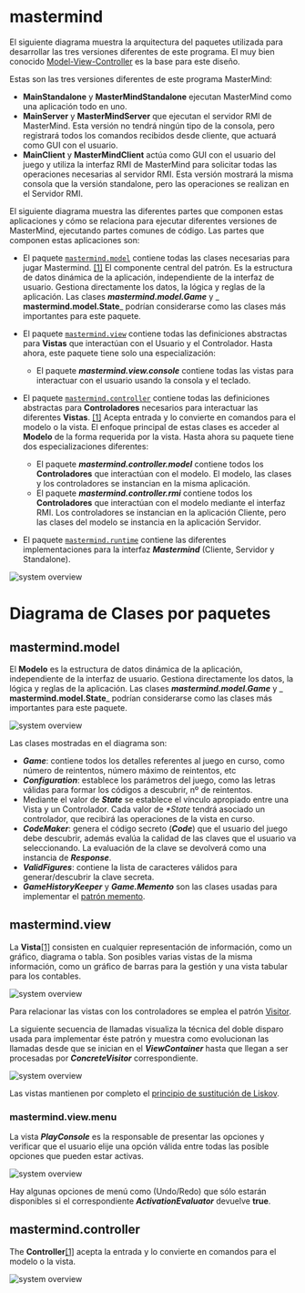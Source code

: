 # mastermind

El siguiente diagrama muestra la arquitectura del paquetes utilizada para desarrollar las tres versiones diferentes de este programa. El
muy bien conocido [Model-View-Controller](https://en.wikipedia.org/wiki/Model%E2%80%93view%E2%80%93controller) es la
base para este diseño.

Estas son las tres versiones diferentes de este programa MasterMind:
* **MainStandalone** y **MasterMindStandalone** ejecutan MasterMind como una aplicación todo en uno.
* **MainServer** y **MasterMindServer** que ejecutan el servidor RMI de MasterMind. Esta versión no tendrá ningún tipo 
  de la consola, pero registrará todos los comandos recibidos desde cliente, que actuará como GUI con el usuario.
* **MainClient** y **MasterMindClient** actúa como GUI con el usuario del juego y utiliza la interfaz RMI de MasterMind 
  para solicitar todas las operaciones necesarias al servidor RMI. Esta versión mostrará la misma consola que la versión 
  standalone, pero las operaciones se realizan en el Servidor RMI.

El siguiente diagrama muestra las diferentes partes que componen estas aplicaciones y cómo se relaciona para ejecutar 
diferentes versiones de MasterMind, ejecutando partes comunes de código. Las partes que componen estas aplicaciones son:

* El paquete [`mastermind.model`](#mastermindmodel) contiene todas las clases necesarias para jugar Mastermind. [[1]](https://en.wikipedia.org/wiki/Model%E2%80%93view%E2%80%93controller)
  El componente central del patrón. Es la estructura de datos dinámica de la aplicación, independiente de la interfaz 
  de usuario. Gestiona directamente los datos, la lógica y reglas de la aplicación. Las clases _**mastermind.model.Game**_
  y _ **mastermind.model.State**_ podrían considerarse como las clases más importantes para este paquete.

* El paquete [`mastermind.view`](#mastermindview) contiene todas las definiciones abstractas para **Vistas** que interactúan con el Usuario
  y el Controlador.  Hasta ahora, este paquete tiene solo una especialización:
  * El paquete _**mastermind.view.console**_ contiene todas las vistas para interactuar con el usuario usando la consola y el teclado.

* El paquete [`mastermind.controller`](#mastermindcontroller)  contiene todas las definiciones abstractas para **Controladores** necesarios para interactuar
  las diferentes **Vistas**. [[1]](https://en.wikipedia.org/wiki/Model%E2%80%93view%E2%80%93controller) Acepta entrada y
  lo convierte en comandos para el modelo o la vista. El enfoque principal de estas clases es acceder al **Modelo** de la 
  forma requerida por la vista. Hasta ahora su paquete tiene dos especializaciones diferentes:
  * El paquete _**mastermind.controller.model**_ contiene todos los **Controladores** que interactúan con el modelo. El modelo,
    las clases y los controladores se instancian en la misma aplicación.
  * El paquete _**mastermind.controller.rmi**_ contiene todos los **Controladores** que interactúan con el modelo mediante el
    interfaz RMI. Los controladores se instancian en la aplicación Cliente, pero las clases del modelo se instancia en la
    aplicación Servidor.

* El paquete [`mastermind.runtime`](#mastermindruntime)  contiene las diferentes implementaciones para la interfaz _**Mastermind**_ (Cliente, Servidor y Standalone).
 
![system overview](http://www.plantuml.com/plantuml/proxy?cache=no&src=https://raw.githubusercontent.com/ciscoruiz/mastermind/distributed/doc/arquitectura.puml)

# Diagrama de Clases por paquetes

## mastermind.model

El **Modelo** es la estructura de datos dinámica de la aplicación, independiente de la interfaz de usuario. Gestiona directamente los
datos, la lógica y reglas de la aplicación. Las clases _**mastermind.model.Game**_
y _ **mastermind.model.State**_ podrían considerarse como las clases más importantes para este paquete.

![system overview](http://www.plantuml.com/plantuml/proxy?cache=no&src=https://raw.githubusercontent.com/ciscoruiz/mastermind/distributed/doc/mastermind.model.puml)

Las clases mostradas en el diagrama son:
* _**Game**_: contiene todos los detalles referentes al juego en curso, como número de reintentos, número máximo de reintentos, etc
* _**Configuration**_: establece los parámetros del juego, como las letras válidas para formar los códigos a descubrir, nº de reintentos.
* Mediante el valor de _**State**_ se establece el vínculo apropiado entre una Vista y un Controlador. Cada valor de _**State*_ tendrá asociado
un controlador, que recibirá las operaciones de la vista en curso.
* _**CodeMaker**_: genera el código secreto (_**Code**_) que el usuario del juego debe descubrir, además evalúa la calidad de las claves
que el usuario va seleccionando. La evaluación de la clave se devolverá como una instancia de _**Response**_.
* _**ValidFigures**_: contiene la lista de caracteres válidos para generar/descubrir la clave secreta.   
* _**GameHistoryKeeper**_ y _**Game.Memento**_ son las clases usadas para implementar el [patrón memento](https://en.wikipedia.org/wiki/Memento_pattern).

## mastermind.view

La **Vista**[[1]](https://en.wikipedia.org/wiki/Model%E2%80%93view%E2%80%93controller) consisten en cualquier representación 
de información, como un gráfico, diagrama o tabla. Son posibles varias vistas de la misma información, como un gráfico de 
barras para la gestión y una vista tabular para los contables. 

![system overview](http://www.plantuml.com/plantuml/proxy?cache=no&src=https://raw.githubusercontent.com/ciscoruiz/mastermind/distributed/doc/mastermind.view.puml)

Para relacionar las vistas con los controladores se emplea el patrón [Visitor](https://en.wikipedia.org/wiki/Visitor_pattern). 

La siguiente secuencia de llamadas visualiza la técnica del doble disparo usada para implementar éste patrón y muestra 
como evolucionan las llamadas desde que se inician en el _**ViewContainer**_ hasta que llegan a ser procesadas por _**ConcreteVisitor**_ correspondiente.

![system overview](http://www.plantuml.com/plantuml/proxy?cache=no&src=https://raw.githubusercontent.com/ciscoruiz/mastermind/distributed/doc/mastermind.visitor.puml)

Las vistas mantienen por completo el [principio de sustitución de Liskov](https://en.wikipedia.org/wiki/Liskov_substitution_principle).

### mastermind.view.menu

La vista _**PlayConsole**_ es la responsable de presentar las opciones y verificar que el usuario elije una opción válida entre todas las
posible opciones que pueden estar activas.

![system overview](http://www.plantuml.com/plantuml/proxy?cache=no&src=https://raw.githubusercontent.com/ciscoruiz/mastermind/distributed/doc/mastermind.view.menu.puml)

Hay algunas opciones de menú como (Undo/Redo) que sólo estarán disponibles si el correspondiente _**ActivationEvaluator**_ devuelve **true**.

## mastermind.controller

The **Controller**[[1]](https://en.wikipedia.org/wiki/Model%E2%80%93view%E2%80%93controller) acepta la entrada y lo convierte 
en comandos para el modelo o la vista.

![system overview](http://www.plantuml.com/plantuml/proxy?cache=no&src=https://raw.githubusercontent.com/ciscoruiz/mastermind/distributed/doc/mastermind.controller.puml)



